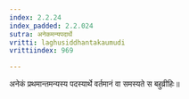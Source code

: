 ```yaml
---
index: 2.2.24
index_padded: 2.2.024
sutra: अनेकमन्यपदार्थे
vritti: laghusiddhantakaumudi
vrittiindex: 969

---
```

अनेकं प्रथमान्तमन्यस्य पदस्यार्थे वर्तमानं वा समस्यते स बहुव्रीहिः॥